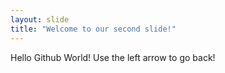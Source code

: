 ```yaml
---
layout: slide
title: "Welcome to our second slide!"
---
```

Hello Github World!
Use the left arrow to go back!
